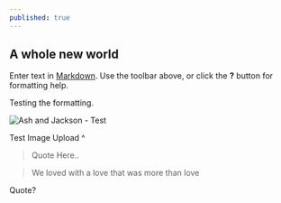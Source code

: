 ```yaml
---
published: true
---
```

## A whole new world

Enter text in [Markdown](http://daringfireball.net/projects/markdown/). Use the toolbar above, or click the **?** button for formatting help.

Testing the formatting. 

![Ash and Jackson - Test]({{site.baseurl}}/_posts/A%26J-2.jpg)

Test Image Upload ^

> Quote Here..

> We loved with a love that was more than love

Quote?
